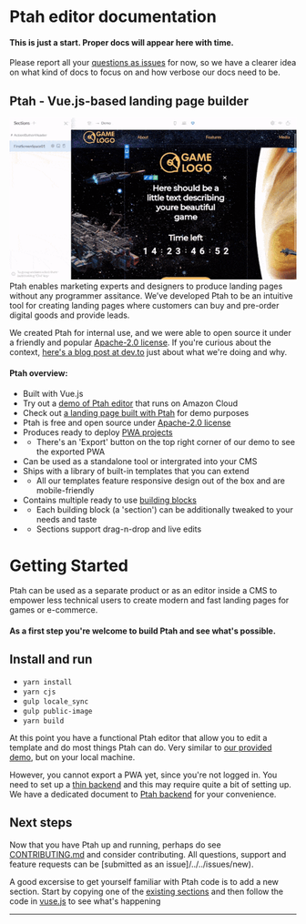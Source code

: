 # Ptah editor documentation

#### This is just a start. Proper docs will appear here with time.
Please report all your [questions as issues](/../../issues/new) for now, so we have a clearer idea on what kind of docs to focus on and how verbose our docs need to be.

## Ptah - Vue.js-based landing page builder
![ptah vue.js website builder](/docs/ptah-editor.gif)
Ptah enables marketing experts and designers to produce landing pages without any programmer assitance. We’ve developed Ptah to be an intuitive tool for creating landing pages where customers can buy and pre-order digital goods and provide leads.

We created Ptah for internal use, and we were able to open source it under a friendly and popular [Apache-2.0 license](/../develop/LICENSE). If you're curious about the context, [here's a blog post at dev.to](https://dev.to/tooevangelist/how-to-open-source-the-company-s-internal-tech-bg0) just about what we're doing and why.

#### Ptah overview:
* Built with Vue.js
* Try out a [demo of Ptah editor](https://ptah.super.com/) that runs on Amazon Cloud
* Check out [a landing page built with Ptah](https://ptah.super.com/) for demo purposes
* Ptah is free and open source under [Apache-2.0 license](/../develop/LICENSE)
* Produces ready to deploy [PWA projects](https://developers.google.com/web/progressive-web-apps/)
* * There's an 'Export' button on the top right corner of our demo to see the exported PWA
* Can be used as a standalone tool or intergrated into your CMS
* Ships with a library of built-in templates that you can extend
* * All our templates feature responsive design out of the box and are mobile-friendly
* Contains multiple ready to use [building blocks](/src/components/sections) 
* * Each building block (a 'section') can be additionally tweaked to your needs and taste
* * Sections support drag-n-drop and live edits

# Getting Started

Ptah can be used as a separate product or as an editor inside a CMS to empower less technical users to create modern and fast landing pages for games or e-commerce.

#### As a first step you're welcome to build Ptah and see what's possible. 

## Install and run
* `yarn install`
* `yarn cjs`
* `gulp locale_sync`
* `gulp public-image`
* `yarn build`

At this point you have a functional Ptah editor that allow you to edit a template and do most things Ptah can do. Very similar to [our provided demo](https://ptah.super.com/), but on your local machine.

However, you cannot export a PWA yet, since you're not logged in. You need to set up a [thin backend](/develop/backend) and this may require quite a bit of setting up. We have a dedicated document to [Ptah backend](backend.md) for your convenience.

## Next steps

Now that you have Ptah up and running, perhaps do see [CONTRIBUTING.md](/CONTRIBUTING.md) and consider contributing. All questions, support and feature requests can be [submitted as an issue]/../../issues/new).

A good excersise to get yourself familiar with Ptah code is to add a new section. Start by copying one of the [existing sections](/src/components/sections) and then follow the code in [vuse.js](/src/editor/vuse.js) to see what's happening


---
